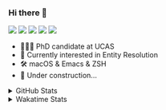 ### Hi there 👋

[![](https://img.shields.io/badge/-Email-325180?logo=maildotru&logoColor=white&style=flat-square)](mailto:hi@wang.tianshu.me)
[![](https://img.shields.io/badge/-GitHub-black?logo=GitHub&style=flat-square)](https://github.com/tshu-w)
[![](https://img.shields.io/badge/-Telegram-26a5e4?labelColor=fafafa&logo=telegram&style=flat-square)](https://t.me/tshu_w) 
[![](https://img.shields.io/badge/-Twitter-1da1f2?logo=Twitter&logoColor=white&style=flat-square)](https://twitter.com/tshu_w)
[![](https://komarev.com/ghpvc/?username=tshu-w&color=blueviolet&style=flat-square)]()



- 🧑🏻‍🎓 PhD candidate at UCAS
- 🔭 Currently interested in Entity Resolution
- 🛠 macOS & Emacs & ZSH
- 🚧 Under construction...

<details>

<summary>GitHub Stats</summary>

![Tianshu's GitHub stats](https://github-readme-stats.vercel.app/api?username=tshu-w&show_icons=true&theme=buefy&count_private=true)
  
</details>


<details>
  <summary>Wakatime Stats</summary>

  Currently, files accessed by tramp cannot be tracked by wakatime, see https://github.com/wakatime/wakatime-mode/issues/27
  <br>
  
<!--START_SECTION:waka-->
![Code Time](http://img.shields.io/badge/Code%20Time-5%2C999%20hrs%201%20min-blue)

**I'm an Early 🐤** 

```text
🌞 Morning    72 commits     ████░░░░░░░░░░░░░░░░░░░░░   16.55% 
🌆 Daytime    196 commits    ███████████░░░░░░░░░░░░░░   45.06% 
🌃 Evening    160 commits    █████████░░░░░░░░░░░░░░░░   36.78% 
🌙 Night      7 commits      ░░░░░░░░░░░░░░░░░░░░░░░░░   1.61%

```
📅 **I'm Most Productive on Tuesday** 

```text
Monday       68 commits     ████░░░░░░░░░░░░░░░░░░░░░   15.63% 
Tuesday      151 commits    ████████░░░░░░░░░░░░░░░░░   34.71% 
Wednesday    55 commits     ███░░░░░░░░░░░░░░░░░░░░░░   12.64% 
Thursday     32 commits     █░░░░░░░░░░░░░░░░░░░░░░░░   7.36% 
Friday       50 commits     ██░░░░░░░░░░░░░░░░░░░░░░░   11.49% 
Saturday     52 commits     ███░░░░░░░░░░░░░░░░░░░░░░   11.95% 
Sunday       27 commits     █░░░░░░░░░░░░░░░░░░░░░░░░   6.21%

```


📊 **This Week I Spent My Time On** 

```text
💬 Programming Languages: 
sh                       20 hrs 42 mins      █████████████████████████   100.0%

🔥 Editors: 
Zsh                      20 hrs 42 mins      █████████████████████████   100.0%

🐱‍💻 Projects: 
universal-blocker        10 hrs 13 mins      ████████████░░░░░░░░░░░░░   49.35% 
Terminal                 6 hrs 33 mins       ████████░░░░░░░░░░░░░░░░░   31.65% 
jhu-mt-hw                3 hrs 32 mins       ████░░░░░░░░░░░░░░░░░░░░░   17.07% 
lightning                11 mins             ░░░░░░░░░░░░░░░░░░░░░░░░░   0.94% 
JedAIToolkit             9 mins              ░░░░░░░░░░░░░░░░░░░░░░░░░   0.74%

💻 Operating System: 
Linux                    14 hrs              █████████████████░░░░░░░░   67.61% 
Mac                      6 hrs 42 mins       ████████░░░░░░░░░░░░░░░░░   32.39%

```

**I Mostly Code in Python** 

```text
Python                   11 repos            ████████████░░░░░░░░░░░░░   50.0% 
HTML                     2 repos             ██░░░░░░░░░░░░░░░░░░░░░░░   9.09% 
Emacs Lisp               2 repos             ██░░░░░░░░░░░░░░░░░░░░░░░   9.09% 
JavaScript               2 repos             ██░░░░░░░░░░░░░░░░░░░░░░░   9.09% 
TeX                      2 repos             ██░░░░░░░░░░░░░░░░░░░░░░░   9.09%

```



 Last Updated on 26/09/2022 08:08:09 UTC
<!--END_SECTION:waka-->
</details>
